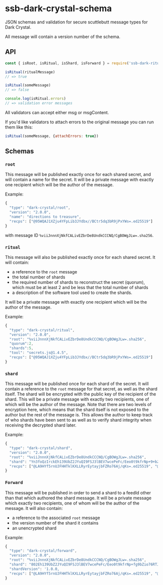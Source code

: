 # ssb-dark-crystal-schema

JSON schemas and validation for secure scuttlebutt message types for Dark Crystal.

All message will contain a version number of the schema.

## API

```js
const { isRoot, isRitual, isShard, isForward } = require('ssb-dark-ritual-schema')

isRitual(ritualMessage)
// => true

isRitual(someMessage)
// => false

console.log(isRitual.errors)
// => validation error messages

```

All validators can accept either msg or msgContent.

If you'd like validators to attach errors to the original message you can run them like this:

```js
isRitual(someMessage, {attachErrors: true})
```

## Schemas

### `root`

This message will be published exactly once for each shared secret, and will contain a name for the secret.  It will be a private message with exactly one recipient which will be the author of the message.

Example:

```js
{
  "type": "dark-crystal/root",
  "version": "2.0.0",
  "name": "directions to treasure",
  "recps": ["@95WQAJ1XZju4YFpLib3JYdbx//BCtr5dq3bR9jPxYWs=.ed25519"]
}
```
with message ID `%viiJnnnXjNkfCALivEZbrDe8UndkCCCNQ/CgBOWgJLw=.sha256`.

### `ritual`

This message will also be published exactly once for each shared secret.  It will contain:
* a reference to the `root` message
* the total number of shards
* the required number of shards to reconstruct the secret (quorum), which must be at least 2 and be less that the total number of shards
* a description of the software tool used to create the shards.

It will be a private message with exactly one recipient which will be the author of the message.

Example:


```js
{
  "type": "dark-crystal/ritual",
  "version": "2.0.0",
  "root": "%viiJnnnXjNkfCALivEZbrDe8UndkCCCNQ/CgBOWgJLw=.sha256",
  "quorum":2,
  "shards":5,
  "tool": "secrets.js@1.4.5",
  "recps": ["@95WQAJ1XZju4YFpLib3JYdbx//BCtr5dq3bR9jPxYWs=.ed25519"]
}
```

### `shard`

This message will be published once for each shard of the secret.  It will contain a reference to the `root` message for that secret, as well as the shard itself.  The shard will be encrypted with the public key of the recipient of the shard.  This will be a private message with exactly two recipients, one of which will be the author of the message.  Note that there are two levels of encryption here, which means that the shard itself is not exposed to the author but the rest of the message is.  This allows the author to keep track of who shards have been sent to as well as to verify shard integrity when receiving the decrypted shard later.

Example:

```js
{
  "type": "dark-crystal/shard",
  "version": "2.0.0",
  "root": "%viiJnnnXjNkfCALivEZbrDe8UndkCCCNQ/CgBOWgJLw=.sha256",
  "shard": "Yn3foQzIrckEh139UbZ2JYuQI9FSJ3lBEV7wcePeFc/Eeo0t9kfrNp+9+bZio76RTJOM7pVEo1AUJFFupGStwNHtXmcQ9msnvnvR1RW5qLxX3luNMe+m45jcDLDCwPU237TJFIqYbUbd/DeI3YFiFH+AMU8XAPTV9scukFMVSTDrr/Li6fI=.box",
  "recps": ["@LA9HYf5rnUJFHHTklKXLLRyrEytayjbFZRo76Aj/qKs=.ed25519", "@95WQAJ1XZju4YFpLib3JYdbx//BCtr5dq3bR9jPxYWs=.ed25519"]
}
```

### `Forward`

This message will be published in order to send a shard to a feedId other than that which authored the shard message. It will be a private message which exactly two recipients, one of whom will be the author of the message.  It will also contain:
- a reference to the associated `root` message
- the version number of the shard it contains
- an unencrypted shard

Example:

```js
{
  "type": "dark-crystal/forward",
  "version": "2.0.0",
  "root": "%viiJnnnXjNkfCALivEZbrDe8UndkCCCNQ/CgBOWgJLw=.sha256",
  "shard": "802Eh139UbZ2JYuQI9FSJ3lBEV7wcePeFc/Eeo0t9kfrNp+fg9bZio76RTJOM7pVEo1AUJFFupGStwNHtXmcQ9msnvnvR1RW5qLxX3luNMem45jcDLDCwPU237TJFIqYbUbd/DeI3YFiFH+AMU8XAPTV9scukFMV",
  "shardVersion": '1.0.0,
  "recps": ["@LA9HYf5rnUJFHHTklKXLLRyrEytayjbFZRo76Aj/qKs=.ed25519", "@95WQAJ1XZju4YFpLib3JYdbx//BCtr5dq3bR9jPxYWs=.ed25519"]
}
```
